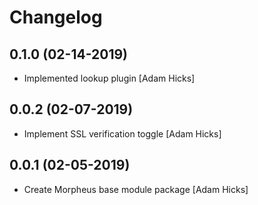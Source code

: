 # Changelog

## 0.1.0 (02-14-2019)
* Implemented lookup plugin [Adam Hicks]

## 0.0.2 (02-07-2019)
* Implement SSL verification toggle [Adam Hicks]

## 0.0.1 (02-05-2019)
* Create Morpheus base module package [Adam Hicks]